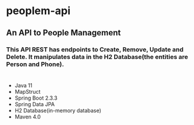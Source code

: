 # peoplem-api
## An API to People Management 
### This API REST has endpoints to Create, Remove, Update and Delete. It manipulates data in the H2 Database(the entities are Person and Phone).

#
- Java 11
- MapStruct
- Spring Boot 2.3.3
- Spring Data JPA
- H2 Database(in-memory database)
- Maven 4.0
